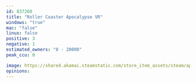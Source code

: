 ```yaml
---
id: 837260
title: "Roller Coaster Apocalypse VR"
windows: "true"
mac: "false"
linux: false
positive: 3
negative: 1
estimated_owners: "0 - 20000"
peak_ccu: 0

image: https://shared.akamai.steamstatic.com/store_item_assets/steam/apps/837260/header.jpg?t=1523964798
opinions:
---
```

